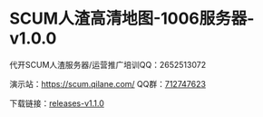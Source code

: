 # SCUM人渣高清地图-1006服务器-v1.0.0

代开SCUM人渣服务器/运营推广培训QQ：2652513072

演示站：https://scum.qilane.com/
QQ群：[712747623](https://jq.qq.com/?_wv=1027&k=eN4ZZ8Qo)

下载链接：[releases-v1.1.0](https://github.com/qilane/qilane.github.io/releases/tag/v1.1.0)